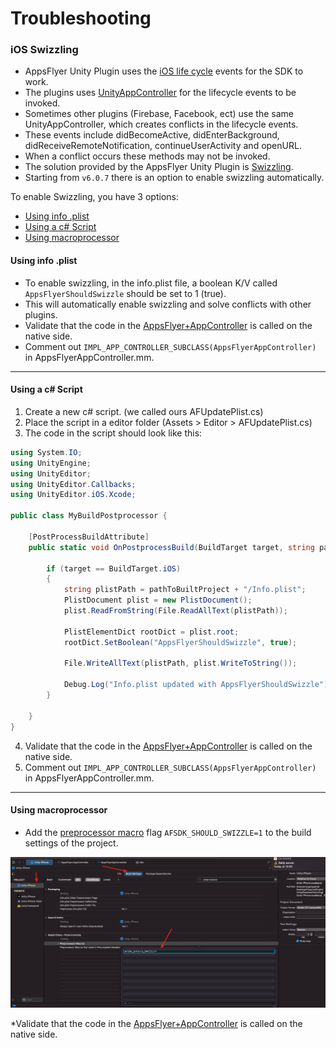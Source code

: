 # Troubleshooting

### iOS Swizzling 

* AppsFlyer Unity Plugin uses the [iOS life cycle](https://developer.apple.com/documentation/uikit/app_and_environment/managing_your_app_s_life_cycle) events for the SDK to work. 
* The plugins uses [UnityAppController](https://docs.unity3d.com/Manual/UnityasaLibrary-iOS.html) for the lifecycle events to be invoked.
* Sometimes other plugins (Firebase, Facebook, ect) use the same UnityAppController, which creates conflicts in the lifecycle events.
* These events include didBecomeActive, didEnterBackground, didReceiveRemoteNotification, continueUserActivity and openURL.
* When a conflict occurs these methods may not be invoked. 
* The solution provided by the AppsFlyer Unity Plugin is [Swizzling](https://medium.com/rocknnull/ios-to-swizzle-or-not-to-swizzle-f8b0ed4a1ce6).
* Starting from `v6.0.7` there is an option to enable swizzling automatically. 

To enable Swizzling, you have 3 options: 
- [Using info .plist](#info)
- [Using a c# Script](#script)
- [Using macroprocessor](#macro)

#### <a id="info"> Using info .plist

* To enable swizzling, in the info.plist file, a boolean K/V called `AppsFlyerShouldSwizzle` should be set to 1 (true).
* This will automatically enable swizzling and solve conflicts with other plugins.
* Validate that the code in the [AppsFlyer+AppController](https://github.com/AppsFlyerSDK/appsflyer-unity-plugin/blob/master/Assets/AppsFlyer/Plugins/iOS/AppsFlyer%2BAppController.m) is called on the native side.
* Comment out `IMPL_APP_CONTROLLER_SUBCLASS(AppsFlyerAppController)` in AppsFlyerAppController.mm.

---

#### <a id="script"> Using a c# Script
1. Create a new c# script. (we called ours AFUpdatePlist.cs)
2. Place the script in a editor folder (Assets > Editor > AFUpdatePlist.cs)
3. The code in the script should look like this:

```c#
using System.IO;
using UnityEngine;
using UnityEditor;
using UnityEditor.Callbacks;
using UnityEditor.iOS.Xcode;

public class MyBuildPostprocessor {
    
    [PostProcessBuildAttribute]
    public static void OnPostprocessBuild(BuildTarget target, string pathToBuiltProject) {
        
        if (target == BuildTarget.iOS)
        {
            string plistPath = pathToBuiltProject + "/Info.plist";
            PlistDocument plist = new PlistDocument();
            plist.ReadFromString(File.ReadAllText(plistPath));
            
            PlistElementDict rootDict = plist.root;
            rootDict.SetBoolean("AppsFlyerShouldSwizzle", true);
            
            File.WriteAllText(plistPath, plist.WriteToString());
            
            Debug.Log("Info.plist updated with AppsFlyerShouldSwizzle");
        }
        
    }
}
```

4. Validate that the code in the [AppsFlyer+AppController](https://github.com/AppsFlyerSDK/appsflyer-unity-plugin/blob/master/Assets/AppsFlyer/Plugins/iOS/AppsFlyer%2BAppController.m) is called on the native side.
5. Comment out `IMPL_APP_CONTROLLER_SUBCLASS(AppsFlyerAppController)` in AppsFlyerAppController.mm.

---

#### <a id="macro"> Using macroprocessor
* Add the [preprocessor macro](https://stackoverflow.com/a/26928784) flag `​AFSDK_SHOULD_SWIZZLE=1` to the build settings of the project. 

![alt text](ressources/macroprocessor.jpg)

*Validate that the code in the [AppsFlyer+AppController](https://github.com/AppsFlyerSDK/appsflyer-unity-plugin/blob/master/Assets/AppsFlyer/Plugins/iOS/AppsFlyer%2BAppController.m) is called on the native side.